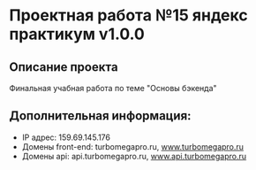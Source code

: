 # Проектная работа №15 яндекс практикум v1.0.0

## Описание проекта
Финальная учабная работа по теме "Основы бэкенда"

## Дополнительная информация:
- IP адрес: 159.69.145.176
- Домены front-end: turbomegapro.ru, www.turbomegapro.ru
- Домены api: api.turbomegapro.ru, www.api.turbomegapro.ru

